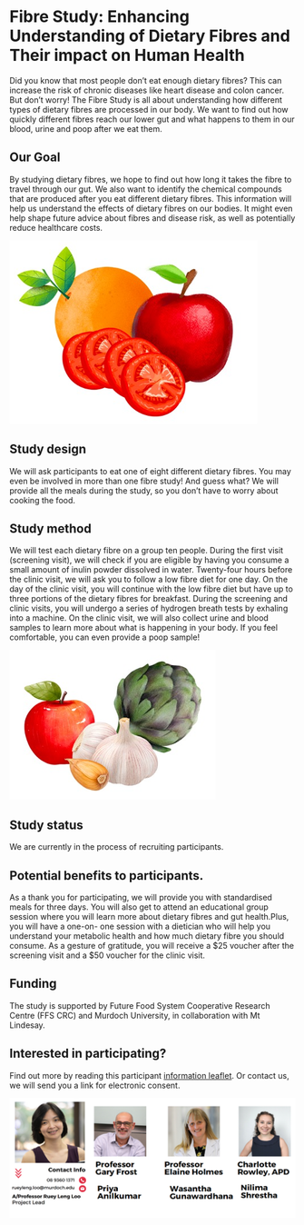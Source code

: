 
# Fibre Study: Enhancing Understanding of Dietary Fibres and Their impact on Human Health

Did you know that most people don’t eat enough dietary fibres? This can increase the risk of chronic diseases like heart disease and colon cancer. But don’t worry! The Fibre Study is all about understanding how different types of dietary fibres are processed in our body. We want to find out how quickly different fibres reach our lower gut and what happens to them in our blood, urine and poop after we eat them.

## Our Goal
By studying dietary fibres, we hope to find out how long it takes the fibre to travel through our gut. We also want to identify the chemical compounds that are produced after you eat different dietary fibres. This information will help us understand the effects of dietary fibres on our bodies. It might even help shape future advice about fibres and disease risk, as well as potentially reduce healthcare costs.

![image](Fig1.png)

## Study design
We will ask participants to eat one of eight different dietary fibres. You may even be involved in more than one fibre study! And guess what? We will provide all the meals during the study, so you don’t have to worry about cooking the food.

## Study method
We will test each dietary fibre on a group ten people. During the first visit (screening visit), we will check if you are eligible by having you consume a small amount of inulin powder dissolved in water.
Twenty-four hours before the clinic visit, we will ask you to follow a low fibre diet for one day. On the day of the clinic visit, you will continue with the low fibre diet but have up to three portions of the dietary fibres for breakfast.
During the screening and clinic visits, you will undergo a series of hydrogen breath tests by exhaling into a machine. On the clinic visit, we will also collect urine and blood samples to learn more about what is happening in your body. If you feel comfortable, you can even provide a poop sample!

![image](Fig3.png)

## Study status
We are currently in the process of recruiting participants.

## Potential benefits to participants.
As a thank you for participating, we will provide you with standardised meals for three days. You will also get to attend an educational group session where you will learn more about dietary fibres and gut health.Plus, you will have a one-on- one session with a dietician who will help you understand your metabolic health and how much dietary fibre you should consume. As a gesture of gratitude, you will receive a $25 voucher after the screening visit and a $50 voucher for the clinic visit.

## Funding
The study is supported by Future Food System Cooperative Research Centre (FFS CRC) and Murdoch University, in collaboration with Mt Lindesay.

## Interested in participating?
Find out more by reading this participant [information leaflet](pll.docx). Or contact us, we will send you a link for electronic consent.

![Alt text](image-1.png)

